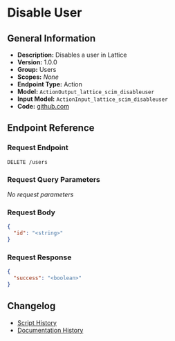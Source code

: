 <!-- BEGIN GENERATED CONTENT -->
# Disable User

## General Information

- **Description:** Disables a user in Lattice
- **Version:** 1.0.0
- **Group:** Users
- **Scopes:** _None_
- **Endpoint Type:** Action
- **Model:** `ActionOutput_lattice_scim_disableuser`
- **Input Model:** `ActionInput_lattice_scim_disableuser`
- **Code:** [github.com](https://github.com/NangoHQ/integration-templates/tree/main/integrations/lattice-scim/actions/disable-user.ts)


## Endpoint Reference

### Request Endpoint

`DELETE /users`

### Request Query Parameters

_No request parameters_

### Request Body

```json
{
  "id": "<string>"
}
```

### Request Response

```json
{
  "success": "<boolean>"
}
```

## Changelog

- [Script History](https://github.com/NangoHQ/integration-templates/commits/main/integrations/lattice-scim/actions/disable-user.ts)
- [Documentation History](https://github.com/NangoHQ/integration-templates/commits/main/integrations/lattice-scim/actions/disable-user.md)

<!-- END  GENERATED CONTENT -->


